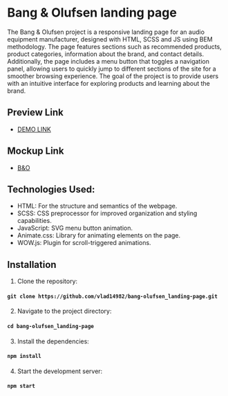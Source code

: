 # Bang & Olufsen landing page
The Bang & Olufsen project is a responsive landing page for an audio equipment manufacturer, designed with HTML, SCSS and JS using BEM methodology. The page features sections such as recommended products, product categories, information about the brand, and contact details. Additionally, the page includes a menu button that toggles a navigation panel, allowing users to quickly jump to different sections of the site for a smoother browsing experience. The goal of the project is to provide users with an intuitive interface for exploring products and learning about the brand.

## Preview Link
- [DEMO LINK](https://vlad14982.github.io/bang-olufsen_landing-page/)

## Mockup Link
- [B&O](https://www.figma.com/file/DtkQmQ797hk0nI4KfMi2Uq/BOSE-New-Version?type=design&node-id=6817-212&t=ZTV6Gl8NzaWkJ4FK-0)

## Technologies Used:
 + HTML: For the structure and semantics of the webpage.
 + SCSS: CSS preprocessor for improved organization and styling capabilities.
 + JavaScript: SVG menu button animation.
 + Animate.css: Library for animating elements on the page.
 + WOW.js: Plugin for scroll-triggered animations.

## Installation

1. Clone the repository:
  #### `git clone https://github.com/vlad14982/bang-olufsen_landing-page.git`

2. Navigate to the project directory:
  #### `cd bang-olufsen_landing-page`

3. Install the dependencies:
  #### `npm install`

4. Start the development server:
  #### `npm start`

